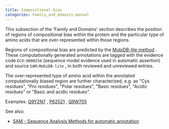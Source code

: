 ```yaml
---
title: Compositional bias
categories: Family_and_domains,manual
---
```


This subsection of the 'Family and Domains' section describes the position of regions of compositional bias within the protein and the particular type of amino acids that are over-represented within those regions.

Regions of compositional bias are predicted by the [MobiDB-lite method](https://doi.org/10.1093/bioinformatics/btx015) . These computationally generated annotations are tagged with the evidence code `ECO:0000256` (sequence model evidence used in automatic assertion) and source `SAM:MobiDB-lite` , in both reviewed and unreviewed entries.

The over-represented type of amino acid within the annotated computationally biased region are further characterized, e.g. as "Cys residues", "Pro residues", "Polar residues", "Basic residues", "Acidic residues" or "Basic and acidic residues".

Examples: [Q9Y2N7](http://www.uniprot.org/uniprotkb/Q9Y2N7#family%5Fand%5Fdomains) , [P62521](http://www.uniprot.org/uniprotkb/P62521#family%5Fand%5Fdomains) , [Q9W705](http://www.uniprot.org/uniprotkb/Q9W705#family%5Fand%5Fdomains)

See also:

-   [SAM - Sequence Analysis Methods for automatic annotation](http://www.uniprot.org/help/sam)
